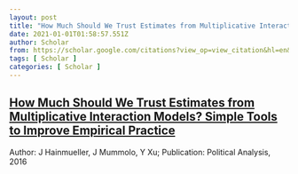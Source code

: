 ```yaml
---
layout: post
title: "How Much Should We Trust Estimates from Multiplicative Interaction Models? Simple Tools to Improve Empirical Practice"
date: 2021-01-01T01:58:57.551Z
author: Scholar
from: https://scholar.google.com/citations?view_op=view_citation&hl=en&user=eUlyRJ4AAAAJ&citation_for_view=eUlyRJ4AAAAJ:a0OBvERweLwC
tags: [ Scholar ]
categories: [ Scholar ]
---
```

<!--1609466337551-->
[How Much Should We Trust Estimates from Multiplicative Interaction Models? Simple Tools to Improve Empirical Practice](https://scholar.google.com/citations?view_op=view_citation&hl=en&user=eUlyRJ4AAAAJ&citation_for_view=eUlyRJ4AAAAJ:a0OBvERweLwC)
------

<div>
Author: J Hainmueller, J Mummolo, Y Xu; Publication: Political Analysis, 2016
</div>
